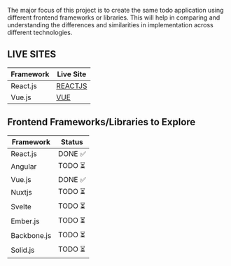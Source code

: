 The major focus of this project is to create the same todo application using different frontend frameworks or libraries. This will help in comparing and understanding the differences and similarities in implementation across different technologies.

## LIVE SITES

| Framework | Live Site                                  |
| --------- | ------------------------------------------ |
| React.js  | [REACTJS](https://xtodo-react.vercel.app/) |
| Vue.js    | [VUE](https://xtodo-vue.vercel.app/)       |

## Frontend Frameworks/Libraries to Explore

| Framework   | Status  |
| ----------- | ------- |
| React.js    | DONE ✅ |
| Angular     | TODO ⏳ |
| Vue.js      | DONE ✅ |
| Nuxtjs      | TODO ⏳ |
| Svelte      | TODO ⏳ |
| Ember.js    | TODO ⏳ |
| Backbone.js | TODO ⏳ |
| Solid.js    | TODO ⏳ |
